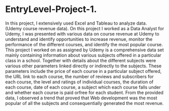 # EntryLevel-Project-1.
In this project, I extensively used Excel and Tableau to analyze data. (Udemy course revenue data).
On this project I worked as a Data Analyst for Udemy, I was presented with various data on course revenue at Udemy to understand and identify opportunities to increase revenue, monitor the performance of the different courses, and identify the most popular course.
This project I worked on as assigned by Udemy is a comprehensive data set mainly containing information about various subjects offered in a particular class in a school. Together with details about the different subjects were various other parameters linked directly or indirectly to the subjects.
These parameters include the price of each course in a particular subject offered, the URL link to each course, the number of reviews and subscribers for each course, the level and ratings of individual courses, the duration of each course, date of each course, a subject which each course falls under and whether each course is paid orfree for each student.
From the provided data, I observed a trend that proved that Web development was the most popular of all the subjects and consequentially generated the most revenue.

